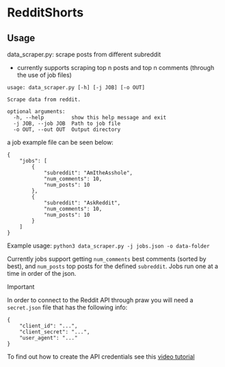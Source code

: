 # RedditShorts

## Usage


data_scraper.py: scrape posts from different subreddit
- currently supports scraping top n posts and top n comments (through the use of job files)
```
usage: data_scraper.py [-h] [-j JOB] [-o OUT]

Scrape data from reddit.

optional arguments:
  -h, --help         show this help message and exit
  -j JOB, --job JOB  Path to job file
  -o OUT, --out OUT  Output directory
```

a job example file can be seen below:
```
{
    "jobs": [
        {
            "subreddit": "AmItheAsshole",
            "num_comments": 10,
            "num_posts": 10
        },
        {
            "subreddit": "AskReddit",
            "num_comments": 10,
            "num_posts": 10
        }
    ]
}
```

Example usage: `python3 data_scraper.py -j jobs.json -o data-folder`

Currently jobs support getting `num_comments` best comments (sorted by best), and `num_posts` top posts for the defined `subreddit`. Jobs run one at a time in order of the json.

> [!IMPORTANT]  
> In order to connect to the Reddit API through praw you will need a `secret.json` file that has the following info:
> ``` 
> {
>     "client_id": "...",
>     "client_secret": "...",
>     "user_agent": "..."
> } 
> ```
> To find out how to create the API credentials see this [video tutorial](https://www.youtube.com/watch?v=r5ifZgbsMok&ab_channel=RunThat)